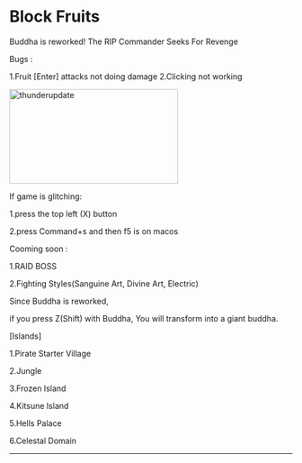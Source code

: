 # Block Fruits
Buddha is reworked!
The RIP Commander Seeks For Revenge

Bugs :

1.Fruit [Enter] attacks not doing damage
2.Clicking not working








<img width="300" height="168" alt="thunderupdate" src="https://github.com/user-attachments/assets/e2b4365f-0967-47d5-bcfc-4b5100adb6e7" />





If game is glitching:

1.press the top left (X) button

2.press Command+s and then f5 is on macos



Cooming soon :

1.RAID BOSS 


2.Fighting Styles(Sanguine Art, Divine Art, Electric)




Since Buddha is reworked,

if you press Z(Shift) with Buddha, You will transform into a giant buddha.


[Islands]

1.Pirate Starter Village

2.Jungle

3.Frozen Island

4.Kitsune Island

5.Hells Palace

6.Celestal Domain
___________________
